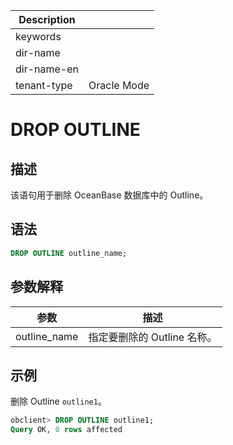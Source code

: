 | Description   |                 |
|---------------|-----------------|
| keywords      |                 |
| dir-name      |                 |
| dir-name-en   |                 |
| tenant-type   | Oracle Mode     |

# DROP OUTLINE

## 描述

该语句用于删除 OceanBase 数据库中的 Outline。

## 语法

```sql
DROP OUTLINE outline_name;  
```

## 参数解释

|      参数      |         描述         |
|--------------|--------------------|
| outline_name | 指定要删除的 Outline 名称。 |

## 示例

删除 Outline `outline1`。

```sql
obclient> DROP OUTLINE outline1;      
Query OK, 0 rows affected
```
